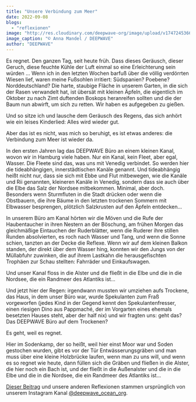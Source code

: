 ```yaml
---
title: "Unsere Verbindung zum Meer"
date: 2022-09-08
blogs: 
  - "reflexionen"
image: "http://res.cloudinary.com/deepwave-org/image/upload/v1747245366/deepwave.org/Screenshot-2023-11-30-163250.png"
image_caption: "© Anna Mandel / DEEPWAVE"
author: "DEEPWAVE"
---
```


Es regnet. Den ganzen Tag, seit heute früh. Dass dieses Geräusch, dieser Geruch, diese feuchte Kühle der Luft einmal so eine Erleichterung sein würden ... Wenn ich in den letzten Wochen barfuß über die völlig verdörrten Wiesen lief, waren meine Fußsohlen irritiert: Südspanien? Poebene? Norddeutschland? Die harte, staubige Fläche in unserem Garten, in die sich der Rasen verwandelt hat, ist übersät mit kleinen Äpfeln, die eigentlich im Oktober zu nach Zimt duftenden Boskops heranreifen sollten und die der Baum nun abwirft, um sich zu retten. Wir haben es aufgegeben zu gießen.

Und so sitze ich und lausche dem Geräusch des Regens, das sich anhört wie ein leises Kinderlied: Alles wird wieder gut.

Aber das ist es nicht, was mich so beruhigt, es ist etwas anderes: die Verbindung zum Meer ist wieder da.

In den ersten Jahren lag das DEEPWAVE Büro an einem kleinen Kanal, wovon wir in Hamburg viele haben. Nur ein Kanal, kein Fleet, aber egal, Wasser. Die Fleete sind das, was uns mit Venedig verbindet. So werden hier die tideabhängigen, innerstädtischen Kanäle genannt. Und tideabhängig heißt nicht nur, dass sie sich mit Ebbe und Flut mitbewegen, wie die Kanäle und Rii genannten, kleineren Kanäle in Venedig, sondern dass sie auch über die Elbe das Salz der Nordsee mitbekommen. Minimal, aber doch. Besonders wenn Sturmfluten in die Stadt drücken oder wenn die Obstbauern, die ihre Bäume in den letzten trockenen Sommern mit Elbwasser besprengen, plötzlich Salzkrusten auf den Äpfeln entdecken...

In unserem Büro am Kanal hörten wir die Möven und die Rufe der Haubentaucher in ihren Nestern an der Böschung, am frühen Morgen das gleichmäßige Eintauchen der Ruderblätter, wenn die Ruderer ihre stillen Runden absolvierten, es roch nach Wasser und Tang, und wenn die Sonne schien, tanzten an der Decke die Reflexe. Wenn wir auf dem kleinen Balkon standen, der direkt über dem Wasser hing, konnten wir den Jungs von der Müllabfuhr zuwinken, die auf ihrem Lastkahn die herausgefischten Trophäen zur Schau stellten: Fahrräder und Einkaufswagen.

Und unser Kanal floss in die Alster und die fließt in die Elbe und die in die Nordsee, die ein Randmeer des Atlantiks ist...

Und jetzt hier der Regen: irgendwann mussten wir umziehen aufs Trockene, das Haus, in dem unser Büro war, wurde Spekulanten zum Fraß vorgeworfen (jedes Kind in der Gegend kennt den Spekulantenfresser, einen riesigen Dino aus Pappmaché, der im Vorgarten eines ehemals besetzten Hauses steht, aber der half nix) und wir fragten uns: geht das? Das DEEPWAVE Büro auf dem Trockenen?

Es geht, weil es regnet.

Hier im Sodenkamp, der so heißt, weil hier einst Moor war und Soden gestochen wurden, gibt es vor der Tür Entwässerungsgräben und man muss über eine kleine Holzbrücke laufen, wenn man zu uns will, und wenn es so regnet wie heute, dann füllen sich die Gräben und fließen in die Alster, die hier noch ein Bach ist, und der fließt in die Außenalster und die in die Elbe und die in die Nordsee, die ein Randmeer des Atlantiks ist...

[Dieser Beitrag](https://www.instagram.com/p/CiQlnNtM7g9/) und unsere anderen Reflexionen stammen ursprünglich von unserem Instagram Kanal [@deepwave\_ocean\_org](https://www.instagram.com/deepwave_ocean_org/).
